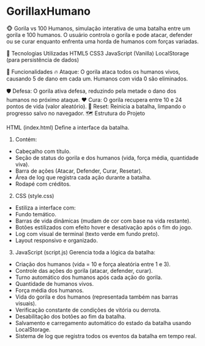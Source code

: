 # GorillaxHumano

🐵 Gorila vs 100 Humanos, simulação interativa de uma batalha entre um gorila e 100 humanos. O usuário controla o gorila e pode atacar, defender ou se curar enquanto enfrenta uma horda de humanos com forças variadas.

🚀 Tecnologias Utilizadas
HTML5
CSS3
JavaScript (Vanilla)
LocalStorage (para persistência de dados)

🎯 Funcionalidades
🔥 Ataque: O gorila ataca todos os humanos vivos, causando 5 de dano em cada um. Humanos com vida 0 são eliminados.

🛡️ Defesa: O gorila ativa defesa, reduzindo pela metade o dano dos humanos no próximo ataque.
❤️ Cura: O gorila recupera entre 10 e 24 pontos de vida (valor aleatório).
🔄 Reset: Reinicia a batalha, limpando o progresso salvo no navegador.
🗺️ Estrutura do Projeto

HTML (index.html)
Define a interface da batalha.

1) Contém:
- Cabeçalho com título.
- Seção de status do gorila e dos humanos (vida, força média, quantidade viva).
- Barra de ações (Atacar, Defender, Curar, Resetar).
- Área de log que registra cada ação durante a batalha.
- Rodapé com créditos.

2) CSS (style.css)
- Estiliza a interface com:
- Fundo temático.
- Barras de vida dinâmicas (mudam de cor com base na vida restante).
- Botões estilizados com efeito hover e desativação após o fim do jogo.
- Log com visual de terminal (texto verde em fundo preto).
- Layout responsivo e organizado.

3) JavaScript (script.js)
Gerencia toda a lógica da batalha:

- Criação dos humanos (vida = 10 e força aleatória entre 1 e 3).
- Controle das ações do gorila (atacar, defender, curar).
- Turno automático dos humanos após cada ação do gorila.
- Quantidade de humanos vivos.
- Força média dos humanos.
- Vida do gorila e dos humanos (representada também nas barras visuais).
- Verificação constante de condições de vitória ou derrota.
- Desabilitação dos botões ao fim da batalha.
- Salvamento e carregamento automático do estado da batalha usando LocalStorage.
- Sistema de log que registra todos os eventos da batalha em tempo real.